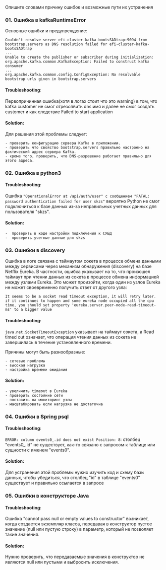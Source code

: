 Опишите словами причину ошибок и возможные пути их устранения

### 01. Ошибка в kafkaRuntimeError

Основные ошибки и предупреждение:
```
Couldn't resolve server efi-cluster-kafka-bootsSADtrap:9094 from bootstrap.servers as DNS resolution failed for efi-cluster-kafka-bootsSADtrap
...
Unable to create the publisher or subscriber during initialization: org.apache.kafka.common.KafkaException: Failed to construct kafka consumer
...
org.apache.kafka.common.config.ConfigException: No resolvable bootstrap urls given in bootstrap.servers
```
#### Troubleshooting:

Первопричинная ошибка(хотя в логах стоит что это warning) в том, что kafka customer не смог отрезолвить dns имя и далее не смог создать customer и как следствие 
Failed to start application

#### Solution:

Для решения этой проблемы следует:

    - проверить конфигурацию сервера Kafka в приложении.
    - проверить что свойство bootstrap.servers правильно настроено на фактический адрес сервера Kafka.
    - кроме того, проверить, что DNS-разрешение работает правильно для этого адреса.

### 02. Ошибка в python3

#### Troubleshooting:
Ошибка `"OperationalError at /api/auth/user" с сообщением "FATAL: password authentication failed for user skzs"` вероятно Python не смог подключиться к базе данных из-за неправильных учетных данных для пользователя "skzs".

#### Solution:

    -  проверить в коде настройки подключения к СУБД
    -  проверить учетные данные для skzs

### 03. Ошибки в discovery

Ошибка в логе связана с таймаутом сокета в процессе обмена данными между сервисами через механизм обнаружения (discovery) на базе Netflix Eureka. В частности, ошибка указывает на то, что произошел таймаут при чтении данных из сокета в процессе обмена информацией между узлами Eureka. Это может произойти, когда один из узлов Eureka не может своевременно получить ответ от другого узла:
```
It seems to be a socket read timeout exception, it will retry later. if it continues to happen and some eureka node occupied all the cpu time, you should set property 'eureka.server.peer-node-read-timeout-ms' to a bigger value

```
#### Troubleshooting:

`java.net.SocketTimeoutException` указывает на таймаут сокета, а Read timed out означает, что операция чтения данных из сокета не завершилась в течение установленного времени.

Причины могут быть разнообразные:

    - сетевые проблемы
    - высокая нагрузка
    - настройка времени ожидания

#### Solution:
    - увеличить timeout в Eureka
    - проверить состояние сети
    - поставить на мониторинг узлы
    - масштабировать если нагрузка не достаточна

### 04. Ошибки в Spring psql
#### Troubleshooting:

`ERROR: column events0_.id does not exist Position: 8`:  столбец "events0_.id" не существует, как-то связано с запросом к таблице или сущности с именем "events0".


#### Solution:
Для устранения этой проблемы нужно изучить код и схему базы данных, чтобы убедиться, что столбец "id" в таблице "events0" существует и правильно ссылается в запросе

### 05. Ошибки в конструкторе Java

#### Troubleshooting:

Ошибка "cannot pass null or empty values to constructor" возникает, когда создается экземпляр класса, передавая в конструктор пустое значение (null или пустую строку) в параметр, который не позволяет такие значения.

#### Solution:

Нужно проверить, что передаваемые значения в конструктор не являются null или пустыми и выбросить исключения.
